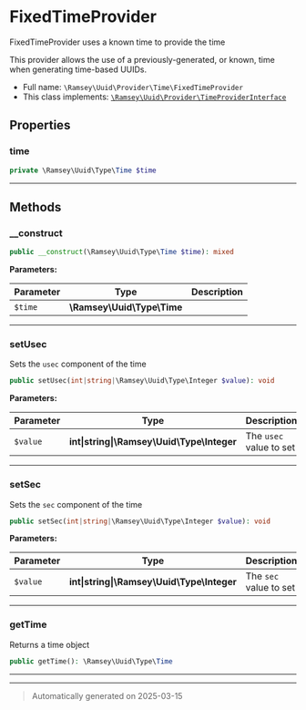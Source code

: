 
# FixedTimeProvider

FixedTimeProvider uses a known time to provide the time

This provider allows the use of a previously-generated, or known, time
when generating time-based UUIDs.

* Full name: `\Ramsey\Uuid\Provider\Time\FixedTimeProvider`
* This class implements:
[`\Ramsey\Uuid\Provider\TimeProviderInterface`](../TimeProviderInterface.md)



## Properties


### time



```php
private \Ramsey\Uuid\Type\Time $time
```






***

## Methods


### __construct



```php
public __construct(\Ramsey\Uuid\Type\Time $time): mixed
```








**Parameters:**

| Parameter | Type | Description |
|-----------|------|-------------|
| `$time` | **\Ramsey\Uuid\Type\Time** |  |





***

### setUsec

Sets the `usec` component of the time

```php
public setUsec(int|string|\Ramsey\Uuid\Type\Integer $value): void
```








**Parameters:**

| Parameter | Type | Description |
|-----------|------|-------------|
| `$value` | **int&#124;string&#124;\Ramsey\Uuid\Type\Integer** | The `usec` value to set |





***

### setSec

Sets the `sec` component of the time

```php
public setSec(int|string|\Ramsey\Uuid\Type\Integer $value): void
```








**Parameters:**

| Parameter | Type | Description |
|-----------|------|-------------|
| `$value` | **int&#124;string&#124;\Ramsey\Uuid\Type\Integer** | The `sec` value to set |





***

### getTime

Returns a time object

```php
public getTime(): \Ramsey\Uuid\Type\Time
```












***


***
> Automatically generated on 2025-03-15

